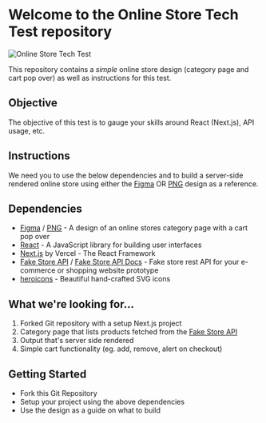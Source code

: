 # Welcome to the **Online Store Tech Test** repository

![Online Store Tech Test](https://raw.githubusercontent.com/marcin-piekarski/online-store-tech-test/main/images/online-store-tech-test-header.png)

This repository contains a *simple* online store design (category page and cart pop over) as well as instructions for this test.

## Objective

The objective of this test is to gauge your skills around React (Next.js), API usage, etc.

## Instructions

We need you to use the below dependencies and to build a server-side rendered online store using either the [Figma](https://www.figma.com/file/5oqdRArPHbN33QJjFy1kiG/tech-test-store?node-id=0%3A1) OR [PNG](https://github.com/marcin-piekarski/online-store-tech-test/blob/main/images/online-store-tect-test-design.png) design as a reference.

## Dependencies
- [Figma](https://www.figma.com/file/5oqdRArPHbN33QJjFy1kiG/tech-test-store?node-id=0%3A1) / [PNG](https://github.com/marcin-piekarski/online-store-tech-test/blob/main/images/online-store-tect-test-design.png) - A design of an online stores category page with a cart pop over
- [React](https://reactjs.org/) - A JavaScript library for building user interfaces
- [Next.js](https://nextjs.org/) by Vercel - The React Framework
- [Fake Store API](https://fakestoreapi.com/) / [Fake Store API Docs](https://fakestoreapi.com/docs) - Fake store rest API for your e-commerce or shopping website prototype
- [heroicons](https://heroicons.com/) - Beautiful hand-crafted SVG icons

## What we're looking for...

1. Forked Git repository with a setup Next.js project
2. Category page that lists products fetched from the [Fake Store API](https://fakestoreapi.com/)
3. Output that's server side rendered
4. Simple cart functionality (eg. add, remove, alert on checkout)

## Getting Started

- Fork this Git Repository
- Setup your project using the above dependencies
- Use the design as a guide on what to build

